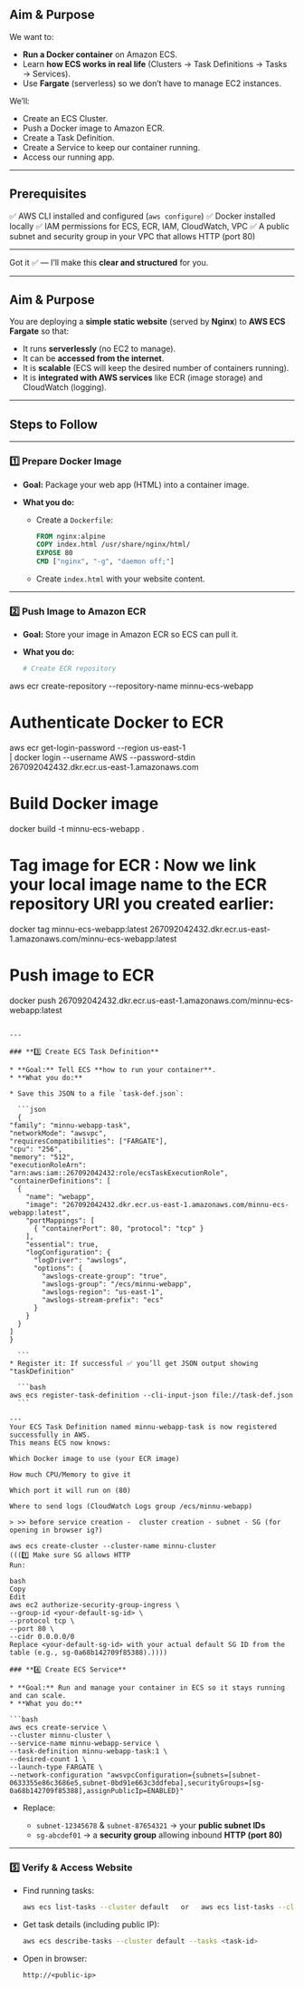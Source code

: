 ## **Aim & Purpose**

We want to:
* **Run a Docker container** on Amazon ECS.
* Learn **how ECS works in real life** (Clusters → Task Definitions → Tasks → Services).
* Use **Fargate** (serverless) so we don’t have to manage EC2 instances.

We’ll:
* Create an ECS Cluster.
* Push a Docker image to Amazon ECR.
* Create a Task Definition.
* Create a Service to keep our container running.
* Access our running app.

---
## **Prerequisites**

✅ AWS CLI installed and configured (`aws configure`)
✅ Docker installed locally
✅ IAM permissions for ECS, ECR, IAM, CloudWatch, VPC
✅ A public subnet and security group in your VPC that allows HTTP (port 80)

---
Got it ✅ — I’ll make this **clear and structured** for you.

---

## **Aim & Purpose**

You are deploying a **simple static website** (served by **Nginx**) to **AWS ECS Fargate** so that:

* It runs **serverlessly** (no EC2 to manage).
* It can be **accessed from the internet**.
* It is **scalable** (ECS will keep the desired number of containers running).
* It is **integrated with AWS services** like ECR (image storage) and CloudWatch (logging).

---

## **Steps to Follow**

---

### **1️⃣ Prepare Docker Image**

* **Goal:** Package your web app (HTML) into a container image.
* **What you do:**

  * Create a `Dockerfile`:

    ```dockerfile
    FROM nginx:alpine
    COPY index.html /usr/share/nginx/html/
    EXPOSE 80
    CMD ["nginx", "-g", "daemon off;"]
    ```
  * Create `index.html` with your website content.

---

### **2️⃣ Push Image to Amazon ECR**

* **Goal:** Store your image in Amazon ECR so ECS can pull it.
* **What you do:**

  ```bash
  # Create ECR repository
 aws ecr create-repository --repository-name minnu-ecs-webapp

  # Authenticate Docker to ECR
  aws ecr get-login-password --region us-east-1 \
  | docker login --username AWS --password-stdin 267092042432.dkr.ecr.us-east-1.amazonaws.com

 
  # Build Docker image
docker build -t minnu-ecs-webapp .

  # Tag image for ECR : Now we link your local image name to the ECR repository URI you created earlier:
docker tag minnu-ecs-webapp:latest 267092042432.dkr.ecr.us-east-1.amazonaws.com/minnu-ecs-webapp:latest

  # Push image to ECR
docker push 267092042432.dkr.ecr.us-east-1.amazonaws.com/minnu-ecs-webapp:latest
  ```

---

### **3️⃣ Create ECS Task Definition**

* **Goal:** Tell ECS **how to run your container**.
* **What you do:**

  * Save this JSON to a file `task-def.json`:

    ```json
    {
  "family": "minnu-webapp-task",
  "networkMode": "awsvpc",
  "requiresCompatibilities": ["FARGATE"],
  "cpu": "256",
  "memory": "512",
  "executionRoleArn": "arn:aws:iam::267092042432:role/ecsTaskExecutionRole",
  "containerDefinitions": [
    {
      "name": "webapp",
      "image": "267092042432.dkr.ecr.us-east-1.amazonaws.com/minnu-ecs-webapp:latest",
      "portMappings": [
        { "containerPort": 80, "protocol": "tcp" }
      ],
      "essential": true,
      "logConfiguration": {
        "logDriver": "awslogs",
        "options": {
          "awslogs-create-group": "true",
          "awslogs-group": "/ecs/minnu-webapp",
          "awslogs-region": "us-east-1",
          "awslogs-stream-prefix": "ecs"
        }
      }
    }
  ]
}

    ```
  * Register it: If successful ✅ you’ll get JSON output showing "taskDefinition"

    ```bash
aws ecs register-task-definition --cli-input-json file://task-def.json
    ```

---
Your ECS Task Definition named minnu-webapp-task is now registered successfully in AWS.
This means ECS now knows:

Which Docker image to use (your ECR image)

How much CPU/Memory to give it

Which port it will run on (80)

Where to send logs (CloudWatch Logs group /ecs/minnu-webapp)

 > >> before service creation -  cluster creation - subnet - SG (for opening in browser ig?)

aws ecs create-cluster --cluster-name minnu-cluster 
(((1️⃣ Make sure SG allows HTTP
Run:

bash
Copy
Edit
aws ec2 authorize-security-group-ingress \
  --group-id <your-default-sg-id> \
  --protocol tcp \
  --port 80 \
  --cidr 0.0.0.0/0
Replace <your-default-sg-id> with your actual default SG ID from the table (e.g., sg-0a68b142709f85388).))))

### **4️⃣ Create ECS Service**

* **Goal:** Run and manage your container in ECS so it stays running and can scale.
* **What you do:**

  ```bash
aws ecs create-service \
  --cluster minnu-cluster \
  --service-name minnu-webapp-service \
  --task-definition minnu-webapp-task:1 \
  --desired-count 1 \
  --launch-type FARGATE \
  --network-configuration "awsvpcConfiguration={subnets=[subnet-0633355e86c3686e5,subnet-0bd91e663c3ddfeba],securityGroups=[sg-0a68b142709f85388],assignPublicIp=ENABLED}"

  ```

  * Replace:

    * `subnet-12345678` & `subnet-87654321` → your **public subnet IDs**
    * `sg-abcdef01` → a **security group** allowing inbound **HTTP (port 80)**

---

### **5️⃣ Verify & Access Website**

* Find running tasks:

  ```bash  
  aws ecs list-tasks --cluster default   or   aws ecs list-tasks --cluster minnu-cluster

  ```
* Get task details (including public IP):

  ```bash
  aws ecs describe-tasks --cluster default --tasks <task-id>
  ```
* Open in browser:

  ```
  http://<public-ip>
  ```

